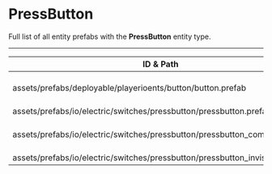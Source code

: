 # PressButton
Full list of all <Badge type="warning" text="4"/> entity prefabs with the **PressButton** entity type.

---
| ID & Path |
| --- |
| <a href="#52925389"><Badge id="52925389" type="tip" text="#"/></a> <Badge type="tip" text="52925389"/> <br> assets/prefabs/deployable/playerioents/button/button.prefab |
| <a href="#4224395968"><Badge id="4224395968" type="tip" text="#"/></a> <Badge type="tip" text="4224395968"/> <br> assets/prefabs/io/electric/switches/pressbutton/pressbutton.prefab |
| <a href="#3594608867"><Badge id="3594608867" type="tip" text="#"/></a> <Badge type="tip" text="3594608867"/> <br> assets/prefabs/io/electric/switches/pressbutton/pressbutton_compact.prefab |
| <a href="#2427905255"><Badge id="2427905255" type="tip" text="#"/></a> <Badge type="tip" text="2427905255"/> <br> assets/prefabs/io/electric/switches/pressbutton/pressbutton_invisible.prefab |

